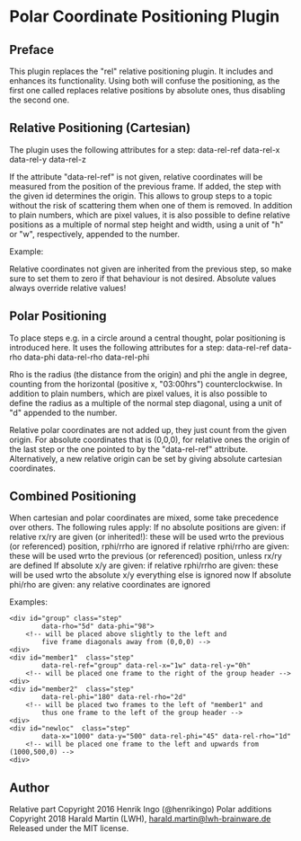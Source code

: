 Polar Coordinate Positioning Plugin
===================================

Preface
-------
This plugin replaces the "rel" relative positioning plugin. 
It includes and enhances its functionality.
Using both will confuse the positioning, as the first one called replaces 
relative positions by absolute ones, thus disabling the second one.

Relative Positioning (Cartesian)
--------------------------------
The plugin uses the following attributes for a step:
	data-rel-ref
	data-rel-x
	data-rel-y
	data-rel-z

If the attribute "data-rel-ref" is not given, relative coordinates will be measured
from the position of the previous frame. If added, the step with the given id determines
the origin. This allows to group steps to a topic without the risk of scattering them when 
one of them is removed.
In addition to plain numbers, which are pixel values, it is also possible to
define relative positions as a multiple of normal step height and width, using
a unit of "h" or "w", respectively, appended to the number.

Example:
	<div id="relstep" class="step" 
		data-rel-ref="main_step" data-rel-x="1w" data-rel-y="0.5h" data-rel-z="0">
			
Relative coordinates not given are inherited from the previous step, so make sure
to set them to zero if that behaviour is not desired.
Absolute values always override relative values!

Polar Positioning
-----------------

To place steps e.g. in a circle around a central thought, polar positioning is introduced here.
It uses the following attributes for a step:
	data-rel-ref
	data-rho
	data-phi
	data-rel-rho
	data-rel-phi

Rho is the radius (the distance from the origin) and phi the angle in degree, counting from the 
horizontal (positive x, "03:00hrs") counterclockwise.
In addition to plain numbers, which are pixel values, it is also possible to define the radius 
as a multiple of the normal step diagonal, using a unit of "d" appended to the number.

Relative polar coordinates are not added up, they just count from the given origin. For absolute
coordinates that is (0,0,0), for relative ones the origin of the last step or the one pointed to 
by the "data-rel-ref" attribute. 
Alternatively, a new relative origin can be set by giving absolute cartesian coordinates.

Combined Positioning
--------------------
When cartesian and polar coordinates are mixed, some take precedence over others.
The following rules apply:
	If no absolute positions are given:
		if relative rx/ry are given (or inherited!):
			these will be used wrto the previous (or referenced) position, rphi/rrho are ignored 
		if relative rphi/rrho are given:
			these will be used wrto the previous (or referenced) position, unless rx/ry are defined
	If absolute x/y are given:
		if relative rphi/rrho are given:
 			these will be used wrto the absolute x/y
		everything else is ignored now
	If absolute phi/rho are given:
		any relative coordinates are ignored

Examples:

	<div id="group" class="step" 
			data-rho="5d" data-phi="98">
		<!-- will be placed above slightly to the left and 
			five frame diagonals away from (0,0,0) -->
	<div>
	<div id="member1"  class="step" 
			data-rel-ref="group" data-rel-x="1w" data-rel-y="0h"
		<!-- will be placed one frame to the right of the group header -->
	<div>
	<div id="member2"  class="step" 
			data-rel-phi="180" data-rel-rho="2d"
		<!-- will be placed two frames to the left of "member1" and
			thus one frame to the left of the group header -->
	<div>
	<div id="newloc"  class="step" 
			data-x="1000" data-y="500" data-rel-phi="45" data-rel-rho="1d"
		<!-- will be placed one frame to the left and upwards from (1000,500,0) -->
	<div>
	
Author
------

Relative part 	Copyright 2016 Henrik Ingo (@henrikingo)
Polar additions	Copyright 2018 Harald Martin (LWH), harald.martin@lwh-brainware.de
Released under the MIT license.
